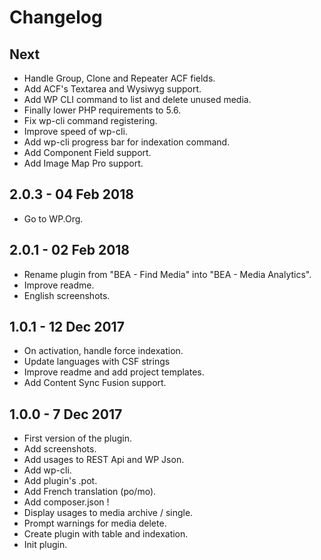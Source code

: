 # Changelog ##

## Next
* Handle Group, Clone and Repeater ACF fields.
* Add ACF's Textarea and Wysiwyg support.
* Add WP CLI command to list and delete unused media.
* Finally lower PHP requirements to 5.6.
* Fix wp-cli command registering.
* Improve speed of wp-cli.
* Add wp-cli progress bar for indexation command.
* Add Component Field support.
* Add Image Map Pro support.

## 2.0.3 - 04 Feb 2018
* Go to WP.Org.

## 2.0.1 - 02 Feb 2018
* Rename plugin from "BEA - Find Media" into "BEA - Media Analytics".
* Improve readme.
* English screenshots.

## 1.0.1 - 12 Dec 2017
* On activation, handle force indexation.
* Update languages with CSF strings
* Improve readme and add project templates.
* Add Content Sync Fusion support.

## 1.0.0 - 7 Dec 2017
* First version of the plugin.
* Add screenshots.
* Add usages to REST Api and WP Json.
* Add wp-cli.
* Add plugin's .pot.
* Add French translation (po/mo).
* Add composer.json !
* Display usages to media archive / single.
* Prompt warnings for media delete.
* Create plugin with table and indexation.
* Init plugin.
